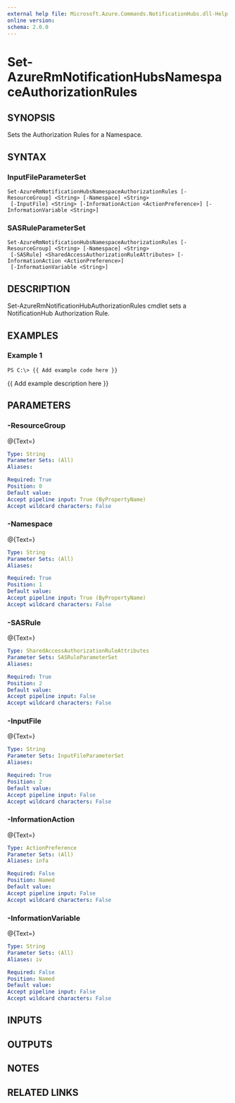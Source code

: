 ```yaml
---
external help file: Microsoft.Azure.Commands.NotificationHubs.dll-Help.xml
online version: 
schema: 2.0.0
---
```


# Set-AzureRmNotificationHubsNamespaceAuthorizationRules
## SYNOPSIS
Sets the Authorization Rules for a Namespace.

## SYNTAX

### InputFileParameterSet
```
Set-AzureRmNotificationHubsNamespaceAuthorizationRules [-ResourceGroup] <String> [-Namespace] <String>
 [-InputFile] <String> [-InformationAction <ActionPreference>] [-InformationVariable <String>]
```

### SASRuleParameterSet
```
Set-AzureRmNotificationHubsNamespaceAuthorizationRules [-ResourceGroup] <String> [-Namespace] <String>
 [-SASRule] <SharedAccessAuthorizationRuleAttributes> [-InformationAction <ActionPreference>]
 [-InformationVariable <String>]
```

## DESCRIPTION
Set-AzureRmNotificationHubAuthorizationRules cmdlet sets a NotificationHub Authorization Rule.

## EXAMPLES

### Example 1
```
PS C:\> {{ Add example code here }}
```

{{ Add example description here }}

## PARAMETERS

### -ResourceGroup
@{Text=}

```yaml
Type: String
Parameter Sets: (All)
Aliases: 

Required: True
Position: 0
Default value: 
Accept pipeline input: True (ByPropertyName)
Accept wildcard characters: False
```

### -Namespace
@{Text=}

```yaml
Type: String
Parameter Sets: (All)
Aliases: 

Required: True
Position: 1
Default value: 
Accept pipeline input: True (ByPropertyName)
Accept wildcard characters: False
```

### -SASRule
@{Text=}

```yaml
Type: SharedAccessAuthorizationRuleAttributes
Parameter Sets: SASRuleParameterSet
Aliases: 

Required: True
Position: 2
Default value: 
Accept pipeline input: False
Accept wildcard characters: False
```

### -InputFile
@{Text=}

```yaml
Type: String
Parameter Sets: InputFileParameterSet
Aliases: 

Required: True
Position: 2
Default value: 
Accept pipeline input: False
Accept wildcard characters: False
```

### -InformationAction
@{Text=}

```yaml
Type: ActionPreference
Parameter Sets: (All)
Aliases: infa

Required: False
Position: Named
Default value: 
Accept pipeline input: False
Accept wildcard characters: False
```

### -InformationVariable
@{Text=}

```yaml
Type: String
Parameter Sets: (All)
Aliases: iv

Required: False
Position: Named
Default value: 
Accept pipeline input: False
Accept wildcard characters: False
```

## INPUTS

## OUTPUTS

## NOTES

## RELATED LINKS

